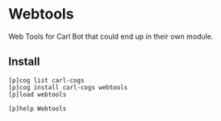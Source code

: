 # Webtools

Web Tools for Carl Bot that could end up in their own module.

## Install

```text
[p]cog list carl-cogs
[p]cog install carl-cogs webtools
[p]load webtools

[p]help Webtools
```